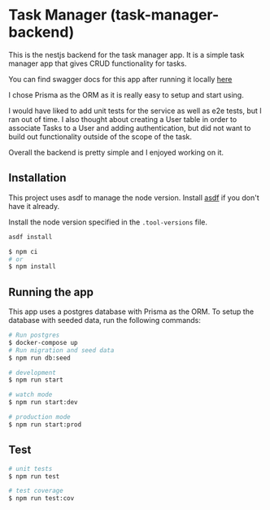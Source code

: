 # Task Manager (task-manager-backend)

This is the nestjs backend for the task manager app. It is a simple task manager app that gives CRUD functionality for tasks.

You can find swagger docs for this app after running it locally [here](http://localhost:3000/docs)

I chose Prisma as the ORM as it is really easy to setup and start using.

I would have liked to add unit tests for the service as well as e2e tests, but I ran out of time. I also thought about creating a User table in order to associate Tasks to a User and adding authentication, but did not want to build out functionality outside of the scope of the task.

Overall the backend is pretty simple and I enjoyed working on it.

## Installation

This project uses asdf to manage the node version. Install [asdf](https://asdf-vm.com/guide/getting-started.html) if you don't have it already.

Install the node version specified in the `.tool-versions` file.

```bash
asdf install
```

```bash
$ npm ci
# or
$ npm install
```

## Running the app

This app uses a postgres database with Prisma as the ORM. To setup the database with seeded data, run the following commands:

```bash
# Run postgres
$ docker-compose up
# Run migration and seed data
$ npm run db:seed
```

```bash
# development
$ npm run start

# watch mode
$ npm run start:dev

# production mode
$ npm run start:prod
```

## Test

```bash
# unit tests
$ npm run test

# test coverage
$ npm run test:cov
```
